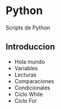 # Python
Scripts de Python

## Introduccion
- Hola mundo
- Variables
- Lecturas
- Comparaciones
- Condicionales
- Ciclo While
- Ciclo For

